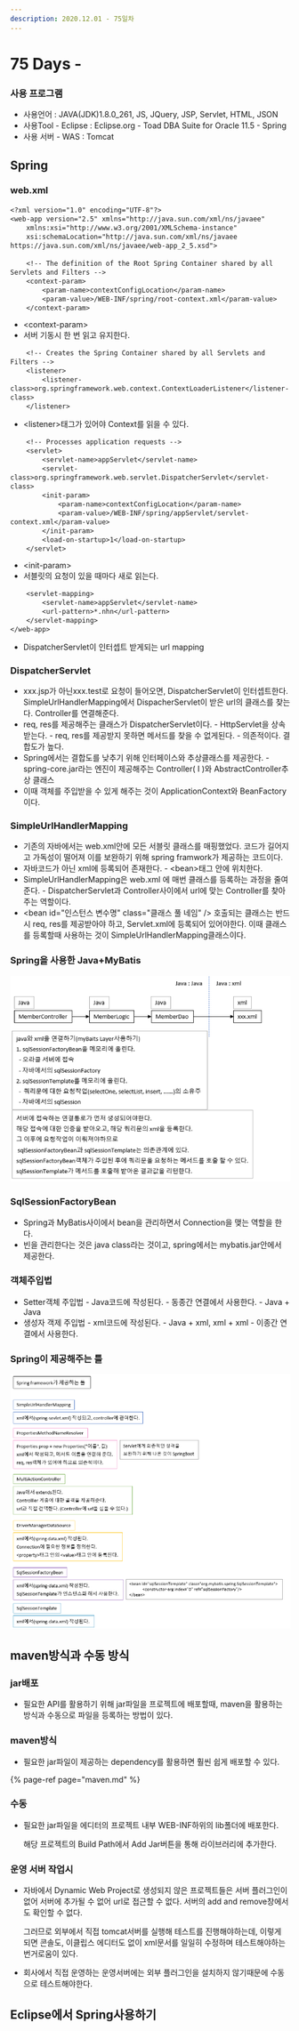 ```yaml
---
description: 2020.12.01 - 75일차
---
```


# 75 Days -

### 사용 프로그램

* 사용언어 : JAVA\(JDK\)1.8.0\_261, JS, JQuery, JSP, Servlet, HTML, JSON
* 사용Tool  - Eclipse : Eclipse.org - Toad DBA Suite for Oracle 11.5 - Spring
* 사용 서버 - WAS : Tomcat

## Spring

### web.xml

```markup
<?xml version="1.0" encoding="UTF-8"?>
<web-app version="2.5" xmlns="http://java.sun.com/xml/ns/javaee"
	xmlns:xsi="http://www.w3.org/2001/XMLSchema-instance"
	xsi:schemaLocation="http://java.sun.com/xml/ns/javaee https://java.sun.com/xml/ns/javaee/web-app_2_5.xsd">

	<!-- The definition of the Root Spring Container shared by all Servlets and Filters -->
	<context-param>
		<param-name>contextConfigLocation</param-name>
		<param-value>/WEB-INF/spring/root-context.xml</param-value>
	</context-param>
```

* &lt;context-param&gt;
* 서버 기동시 한 번 읽고 유지한다.

```markup
	<!-- Creates the Spring Container shared by all Servlets and Filters -->
	<listener>
		<listener-class>org.springframework.web.context.ContextLoaderListener</listener-class>
	</listener>
```

* &lt;listener&gt;태그가 있어야 Context를 읽을 수 있다.

```markup
	<!-- Processes application requests -->
	<servlet>
		<servlet-name>appServlet</servlet-name>
		<servlet-class>org.springframework.web.servlet.DispatcherServlet</servlet-class>
		<init-param>
			<param-name>contextConfigLocation</param-name>
			<param-value>/WEB-INF/spring/appServlet/servlet-context.xml</param-value>
		</init-param>
		<load-on-startup>1</load-on-startup>
	</servlet>
```

* &lt;init-param&gt;
* 서블릿의 요청이 있을 때마다 새로 읽는다.

```markup
	<servlet-mapping>
		<servlet-name>appServlet</servlet-name>
		<url-pattern>*.nhn</url-pattern>
	</servlet-mapping>
</web-app>
```

* DispatcherServlet이 인터셉트 받게되는 url mapping

### DispatcherServlet

* xxx.jsp가 아닌xxx.test로 요청이 들어오면, DispatcherServlet이 인터셉트한다. SimpleUrlHandlerMapping에서 DispacherServlet이 받은  url의 클래스를 찾는다. Controller를 연결해준다.
* req, res를 제공해주는 클래스가 DispatcherServlet이다. - HttpServlet을 상속받는다. - req, res를 제공받지 못하면 메서드를 찾을 수 없게된다. - 의존적이다. 결합도가 높다.
* Spring에서는 결합도를 낮추기 위해 인터페이스와 추상클래스를 제공한다. - spring-core.jar라는 엔진이 제공해주는 Controller\( I \)와 AbstractController추상 클래스
* 이때 객체를 주입받을 수 있게 해주는 것이 ApplicationContext와 BeanFactory이다.

### SimpleUrlHandlerMapping

* 기존의 자바에서는 web.xml안에 모든 서블릿 클래스를 매핑했었다. 코드가 길어지고 가독성이 떨어져 이를 보완하기 위해 spring framwork가 제공하는 코드이다.
* 자바코드가 아닌 xml에 등록되어 존재한다.  - &lt;bean&gt;태그 안에 위치한다.
* SimpleUrlHandlerMapping은 web.xml 에 매번 클래스를 등록하는 과정을 줄여준다. - DispatcherServlet과 Controller사이에서 url에 맞는 Controller를 찾아주는 역할이다.
* &lt;bean id="인스턴스 변수명" class="클래스 풀 네임" /&gt; 호출되는 클래스는 반드시  req, res를 제공받아야 하고, Servlet.xml에 등록되어 있어야한다. 이때 클래스를 등록할때 사용하는 것이 SimpleUrlHandlerMapping클래스이다. 

### Spring을 사용한 Java+MyBatis

![](../../.gitbook/assets/1%20%2883%29.png)

### SqlSessionFactoryBean

* Spring과  MyBatis사이에서 bean을 관리하면서 Connection을 맺는 역할을 한다.
* 빈을 관리한다는 것은 java class라는 것이고, spring에서는 mybatis.jar안에서 제공한다.

### 객체주입법

* Setter객체 주입법 - Java코드에 작성된다. - 동종간 연결에서 사용한다. - Java + Java
* 생성자 객제 주입법 - xml코드에 작성된다. - Java + xml,  xml + xml - 이종간 연결에서 사용한다.

### Spring이 제공해주는 틀

![](../../.gitbook/assets/2%20%2862%29.png)

## maven방식과 수동 방식

### jar배포

* 필요한 API를 활용하기 위해 jar파일을 프로젝트에 배포할때, maven을 활용하는 방식과 수동으로 파일을 등록하는 방법이 있다.

### maven방식

* 필요한 jar파일이 제공하는 dependency를 활용하면 훨씬 쉽게 배포할 수 있다.

{% page-ref page="maven.md" %}

### 수동

* 필요한 jar파일을 에디터의 프로젝트 내부 WEB-INF하위의 lib폴더에 배포한다.

  해당 프로젝트의 Build Path에서 Add Jar버튼을 통해 라이브러리에 추가한다.

### 운영 서버 작업시

* 자바에서 Dynamic Web Project로 생성되지 않은 프로젝트들은 서버 플러그인이 없어 서버에 추가될 수 없어 url로 접근할 수 없다. 서버의 add and remove창에서도 확인할 수 없다.

  그러므로 외부에서 직접 tomcat서버를 실행해 테스트를 진행해야하는데, 이렇게 되면 콘솔도, 이클립스 에디터도 없이 xml문서를 일일히 수정하며 테스트해야하는 번거로움이 있다.

* 회사에서 직접 운영하는 운영서버에는 외부 플러그인을 설치하지 않기때문에 수동으로 테스트해야한다.

## Eclipse에서 Spring사용하기

